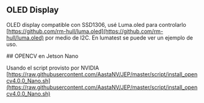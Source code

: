 ## OLED Display

OLED display compatible con SSD1306, usé Luma.oled para controlarlo [https://github.com/rm-hull/luma.oled](https://github.com/rm-hull/luma.oled) por medio de I2C. En lumatest se puede ver un ejemplo de uso. 

## OPENCV en Jetson Nano

Usando el script provisto por NVIDIA [https://raw.githubusercontent.com/AastaNV/JEP/master/script/install_opencv4.0.0_Nano.sh](https://raw.githubusercontent.com/AastaNV/JEP/master/script/install_opencv4.0.0_Nano.sh)


